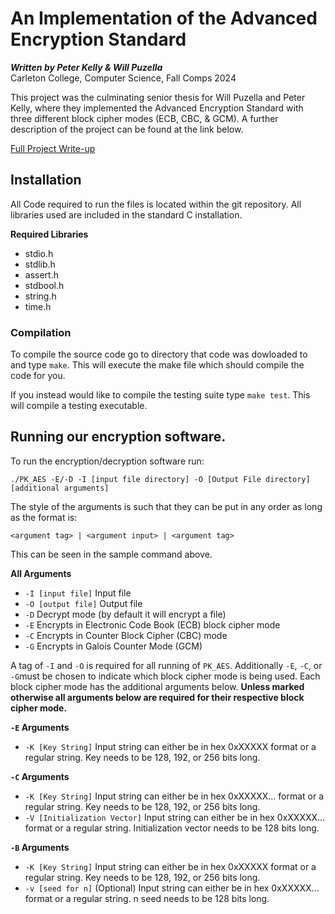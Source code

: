# An Implementation of the Advanced Encryption Standard
 ***Written by Peter Kelly & Will Puzella***  
Carleton College, Computer Science, Fall Comps 2024

This project was the culminating senior thesis for Will Puzella and Peter Kelly, where they implemented the Advanced Encryption Standard with three different block cipher modes (ECB, CBC, & GCM). A further description of the project can be found at the link below. 

[Full Project Write-up](putlinkhere) 

## Installation
All Code required to run the files is located within the git repository. All libraries used are included in the standard C installation. 

**Required Libraries**
- stdio.h
- stdlib.h
- assert.h
- stdbool.h
- string.h
- time.h 

### Compilation
To compile the source code go to directory that code was dowloaded to and type `make`. This will execute the make file which should compile the code for you. 

If you instead would like to compile the testing suite type `make test`. This will compile a testing executable. 

## Running our encryption software. 
To run the encryption/decryption software run:

`./PK_AES -E/-D -I [input file directory] -O [Output File directory] [additional arguments]`

The style of the arguments is such that they can be put in any order as long as the format is: 

 `<argument tag> | <argument input> | <argument tag>`

This can be seen in the sample command above. 

**All Arguments**
- `-I [input file]` Input file
- `-O [output file]` Output file
- `-D` Decrypt mode (by default it will encrypt a file)
- `-E` Encrypts in Electronic Code Book (ECB) block cipher mode
- `-C` Encrypts in Counter Block Cipher (CBC) mode
- `-G` Encrypts in Galois Counter Mode (GCM)

A tag of `-I` and `-O` is required for all running of `PK_AES`. Additionally `-E`, `-C`, or `-G`must be chosen to indicate which block cipher mode is being used. Each block cipher mode has the additional arguments below. **Unless marked otherwise all arguments below are required for their respective block cipher mode.**

**`-E` Arguments**
- `-K [Key String]` Input string can either be in hex 0xXXXXX format or a regular string. Key needs to be 128, 192, or 256 bits long. 

**`-C` Arguments**
- `-K [Key String]` Input string can either be in hex 0xXXXXX... format or a regular string. Key needs to be 128, 192, or 256 bits long. 
- `-V [Initialization Vector]` Input string can either be in hex 0xXXXXX... format or a regular string. Initialization vector needs to be 128 bits long.  

**`-B` Arguments**
- `-K [Key String]` Input string can either be in hex 0xXXXXX format or a regular string. Key needs to be 128, 192, or 256 bits long. 
- `-v [seed for n]` (Optional) Input string can either be in hex 0xXXXXX... format or a regular string. n seed needs to be 128 bits long.  

